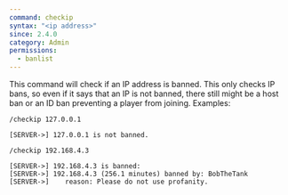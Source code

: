 ```yaml
---
command: checkip
syntax: "<ip address>"
since: 2.4.0
category: Admin
permissions:
  - banlist
---
```


This command will check if an IP address is banned. This only checks IP bans, so even if it says that an IP is not banned, there still might be a host ban or an ID ban preventing a player from joining. Examples:

`/checkip 127.0.0.1`

```
[SERVER->] 127.0.0.1 is not banned.
```

`/checkip 192.168.4.3`

```
[SERVER->] 192.168.4.3 is banned:
[SERVER->] 192.168.4.3 (256.1 minutes) banned by: BobTheTank
[SERVER->]    reason: Please do not use profanity.
```
